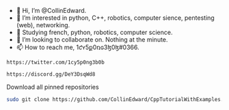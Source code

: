 - 👋 Hi, I’m @CollinEdward.
- 👀 I’m interested in python, C++, robotics, computer sience, pentesting (web), networking.
- 🌱 Studying french, python, robotics, computer science.
- 💞️ I’m looking to collaborate on. Nothing at the minute.
- 📫 How to reach me, 1ƈʏ5ք0ռɢ3ɮ0ɮ#0366.


```
https://twitter.com/1cy5p0ng3b0b
```
```
https://discord.gg/DeY3DsqWd8

```

Download all pinned repositories

```bash
sudo git clone https://github.com/CollinEdward/CppTutorialWithExamples.git; git clone https://github.com/CollinEdward/CountToNumber.py.git; git clone https://github.com/CollinEdward/GettingUserInputCpp.git;git clone https://github.com/CollinEdward/PythonTutorial-Easy-to-Hard.git; git clone https://github.com/CollinEdward/DiceRollGameTemplate.git; git clone https://github.com/CollinEdward/Face_HandPasswordUnlocker.git; mkdir CollinEdwardRepos; mv CppTutorialWithExamples CollinEdwardRepos; mv CountToNumber CollinEdwardRepos; mv GettingUserInputCpp CollinEdwardRepos; mv PythonTutorial-Easy-to-Hard CollinEdwardRepos; mv DiceRollGameTemplate CollinEdwardRepos; mv Face_HandPasswordUnlocker CollinEdwardRepos;echo Thanks for downloading my repositories.
```


<!---
CollinEdward/CollinEdward is a ✨ special ✨ repository because its `README.md` (this file) appears on your GitHub profile.
You can click the Preview link to take a look at your changes.
--->
